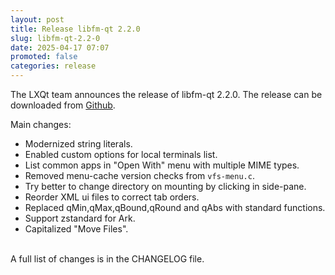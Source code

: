 ```yaml
---
layout: post
title: Release libfm-qt 2.2.0
slug: libfm-qt-2.2-0
date: 2025-04-17 07:07
promoted: false
categories: release
---
```


The LXQt team announces the release of libfm-qt 2.2.0.
The release can be downloaded from [Github](https://github.com/lxqt/libfm-qt/releases).

Main changes:

 * Modernized string literals.
 * Enabled custom options for local terminals list.
 * List common apps in "Open With" menu with multiple MIME types.
 * Removed menu-cache version checks from `vfs-menu.c`.
 * Try better to change directory on mounting by clicking in side-pane.
 * Reorder XML ui files to correct tab orders.
 * Replaced qMin,qMax,qBound,qRound and qAbs with standard functions.
 * Support zstandard for Ark.
 * Capitalized "Move Files".


<br/>
A full list of changes is in the CHANGELOG file.
<br/>
